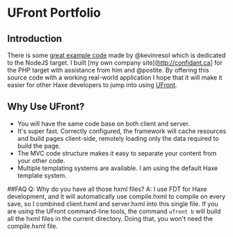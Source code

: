 # UFront Portfolio

## Introduction
There is some [great example code](https://github.com/kevinresol/ufront-nodejs-guide) made by @kevinresol which is dedicated to the NodeJS target. I built [my own company site](http://confidant.ca] for the PHP target with assistance from him and @postite. By offering this source code with a working real-world application I hope that it will make it easier for other Haxe developers to jump into using [UFront](https://github.com/ufront). 

## Why Use UFront?
* You will have the same code base on both client and server.
* It's super fast. Correctly configured, the framework will cache resources and build pages client-side, remotely loading only the data required to build the page.
* The MVC code structure makes it easy to separate your content from your other code.
* Multiple templating systems are available. I am using the default Haxe template system.

##FAQ
Q: Why do you have all those hxml files?
A: I use FDT for Haxe development, and it will automatically use compile.hxml to compile on every save, so I combined client.hxml and server.hxml into this single file. If you are using the UFront command-line tools, the command `ufront b` will build all the hxml files in the current directory. Doing that, you won't need the compile.hxml file. 
